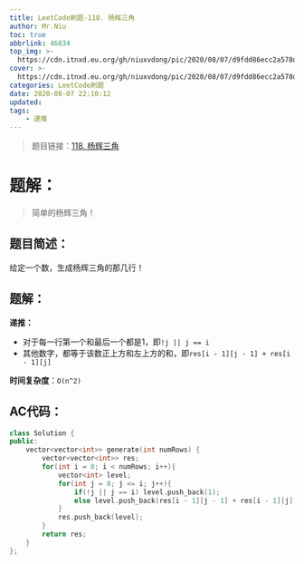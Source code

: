 ```yaml
---
title: LeetCode刷题-118. 杨辉三角
author: Mr.Niu
toc: true
abbrlink: 46834
top_img: >-
  https://cdn.itnxd.eu.org/gh/niuxvdong/pic/2020/08/07/d9fdd86ecc2a578d6f85b809f8c31224.png
cover: >-
  https://cdn.itnxd.eu.org/gh/niuxvdong/pic/2020/08/07/d9fdd86ecc2a578d6f85b809f8c31224.png
categories: LeetCode刷题
date: 2020-08-07 22:10:12
updated:
tags:
	- 递推
---
```








> 题目链接：[118. 杨辉三角](https://leetcode-cn.com/problems/pascals-triangle/)



# 题解：



> 简单的杨辉三角！



## 题目简述：

给定一个数，生成杨辉三角的那几行！

## 题解：

**递推：**

- 对于每一行第一个和最后一个都是1，即`!j || j == i`
- 其他数字，都等于该数正上方和左上方的和，即`res[i - 1][j - 1] + res[i - 1][j]`



**时间复杂度**：`O(n^2)`

## AC代码：



```c++
class Solution {
public:
    vector<vector<int>> generate(int numRows) {
        vector<vector<int>> res;
        for(int i = 0; i < numRows; i++){
            vector<int> level;
            for(int j = 0; j <= i; j++){
                if(!j || j == i) level.push_back(1);
                else level.push_back(res[i - 1][j - 1] + res[i - 1][j]);
            }
            res.push_back(level);
        }
        return res;
    }
};
```



